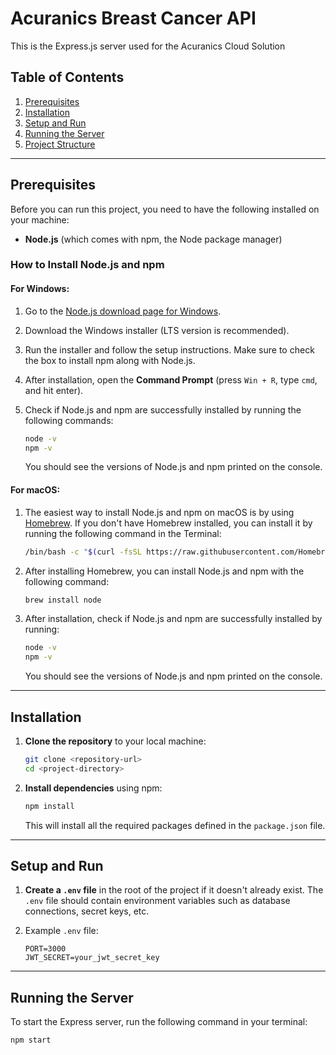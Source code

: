 # Acuranics Breast Cancer API

This is the Express.js server used for the Acuranics Cloud Solution

## Table of Contents
1. [Prerequisites](#prerequisites)
2. [Installation](#installation)
3. [Setup and Run](#setup-and-run)
4. [Running the Server](#running-the-server)
5. [Project Structure](#project-structure)

---

## Prerequisites

Before you can run this project, you need to have the following installed on your machine:

- **Node.js** (which comes with npm, the Node package manager)

### How to Install Node.js and npm

#### For Windows:

1. Go to the [Node.js download page for Windows](https://nodejs.org/en/download/).
2. Download the Windows installer (LTS version is recommended).
3. Run the installer and follow the setup instructions. Make sure to check the box to install npm along with Node.js.
4. After installation, open the **Command Prompt** (press `Win + R`, type `cmd`, and hit enter).
5. Check if Node.js and npm are successfully installed by running the following commands:

    ```bash
    node -v
    npm -v
    ```

   You should see the versions of Node.js and npm printed on the console.

#### For macOS:

1. The easiest way to install Node.js and npm on macOS is by using [Homebrew](https://brew.sh/). If you don't have Homebrew installed, you can install it by running the following command in the Terminal:

    ```bash
    /bin/bash -c "$(curl -fsSL https://raw.githubusercontent.com/Homebrew/install/HEAD/install.sh)"
    ```

2. After installing Homebrew, you can install Node.js and npm with the following command:

    ```bash
    brew install node
    ```

3. After installation, check if Node.js and npm are successfully installed by running:

    ```bash
    node -v
    npm -v
    ```

    You should see the versions of Node.js and npm printed on the console.

---

## Installation

1. **Clone the repository** to your local machine:

    ```bash
    git clone <repository-url>
    cd <project-directory>
    ```

2. **Install dependencies** using npm:

    ```bash
    npm install
    ```

   This will install all the required packages defined in the `package.json` file.

---

## Setup and Run

1. **Create a `.env` file** in the root of the project if it doesn't already exist. The `.env` file should contain environment variables such as database connections, secret keys, etc.

2. Example `.env` file:

    ```env
    PORT=3000
    JWT_SECRET=your_jwt_secret_key
    ```

---

## Running the Server

To start the Express server, run the following command in your terminal:

```bash
npm start